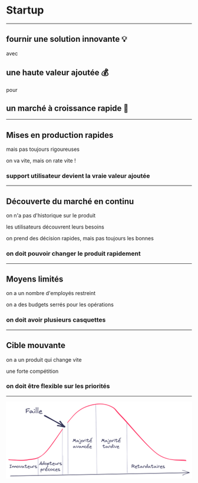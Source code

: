 # Startup

---
<style scoped>
section {
    text-align: center
}
</style>

## fournir une solution **innovante** 💡

avec

## une haute **valeur** ajoutée 💰️

pour

## un marché à croissance **rapide** 🚀

---

## Mises en production **rapides**

mais pas toujours rigoureuses

on va vite, mais on rate vite !

### **support utilisateur** devient la vraie valeur ajoutée

---

## **Découverte** du marché en continu

on n'a pas d'historique sur le produit

les utilisateurs découvrent leurs besoins

on prend des décision rapides, mais pas toujours les bonnes

### on doit pouvoir **changer le produit rapidement**

---

## Moyens **limités**

on a un nombre d'employés restreint

on a des budgets serrés pour les opérations

### on doit avoir **plusieurs casquettes**

---

## Cible **mouvante**

on a un produit qui change vite

une forte compétition

### on doit être **flexible** sur les priorités

---

![bg center contain](./images/02/crossing_the_chasm_fr.png)

<style scoped>
blockquote {
    position: absolute;
    right: -120px;
    text-align: center;
    border: none;
    transform: rotate(90deg);
    color: var(--header-footer-color);
    font-family: var(--header-footer-font);
    font-size: 0.4em;
}
</style>

> *Crossing the Chasm* • Geoffrey Moore • 1991

<!--
Les adopteurs précoces sont des fondus de technologie recherchant un changement radical,
alors que la majorité avancée veut une « amélioration de la productivité ».
Le second groupe veut un produit fini,
alors que le premier accepte les imperfections et
possède les compétences techniques pour voir immédiatement les avantages.

Le challenge d'une startup est de passer cette faille
c'est avant tout un challenge qualité
-->
